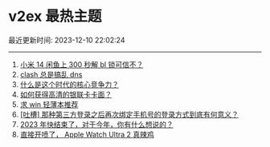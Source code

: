 # v2ex 最热主题

最近更新时间: 2023-12-10 22:02:24

--- 
1. [小米 14 闲鱼上 300 秒解 bl 锁可信不？](https://www.v2ex.com/t/999070) 
2. [clash 总是搞乱 dns](https://www.v2ex.com/t/999090) 
3. [什么是这个时代的核心竞争力？](https://www.v2ex.com/t/999095) 
4. [如何获得高清的银联卡卡面？](https://www.v2ex.com/t/999049) 
5. [求 win 轻薄本推荐](https://www.v2ex.com/t/999054) 
6. [[吐槽] 那种第三方登录之后再次绑定手机号的登录方式到底有何意义？](https://www.v2ex.com/t/999100) 
7. [2023 年快结束了，对于今年，你有什么想说的？](https://www.v2ex.com/t/999125) 
8. [直接开喷了， Apple Watch Ultra 2 真辣鸡](https://www.v2ex.com/t/999137) 
